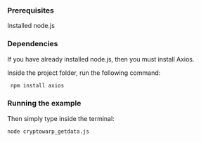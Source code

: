 ### Prerequisites
Installed node.js

### Dependencies
If you have already installed node.js, then you must install Axios.

Inside the project folder, run the following command:

```bash
 npm install axios
```

### Running the example
Then simply type inside the terminal: 

```bash
node cryptowarp_getdata.js
```


